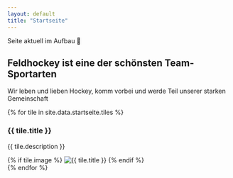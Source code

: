 ```yaml
---
layout: default
title: "Startseite"
---
```


Seite aktuell im Aufbau 🚀

<h2>Feldhockey ist eine der schönsten Team-Sportarten</h2>
<p>Wir leben und lieben Hockey, komm vorbei und werde Teil unserer starken Gemeinschaft</p>

<div class="tiles-container">
    {% for tile in site.data.startseite.tiles %}
    <div class="tile">
        <h3>{{ tile.title }}</h3>
        <p>{{ tile.description }}</p>
        {% if tile.image %}
        <img src="{{ tile.image }}" alt="{{ tile.title }}">
        {% endif %}
    </div>
    {% endfor %}
</div>
